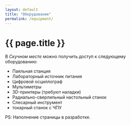 ```yaml
---
layout: default
title: "Оборудование"
permalink: /equipment/
---
```


# [](#header-1) {{ page.title }}

В *Скучном месте* можно получить доступ к следующему оборудованию:
* Паяльная станция
* Лабораторный источник питания
* Цифровой осциллограф
* Мультиметры
* 3D-принтеры (требуют наладки)
* Радиально-сверлильный настольный станок
* Слесарный инструмент
* токарный станок с ЧПУ

PS: Наполнение страницы в разработке.

